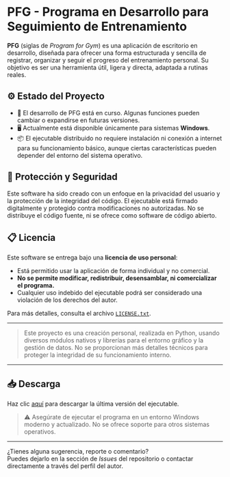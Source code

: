 # PFG - Programa en Desarrollo para Seguimiento de Entrenamiento

**PFG** (siglas de *Program for Gym*) es una aplicación de escritorio en desarrollo, diseñada para ofrecer una forma estructurada y sencilla de registrar, organizar y seguir el progreso del entrenamiento personal. Su objetivo es ser una herramienta útil, ligera y directa, adaptada a rutinas reales.

## ⚙️ Estado del Proyecto

- 🚧 El desarrollo de PFG está en curso. Algunas funciones pueden cambiar o expandirse en futuras versiones.
- 🖥️ Actualmente está disponible únicamente para sistemas **Windows**.
- 📦 El ejecutable distribuido no requiere instalación ni conexión a internet para su funcionamiento básico, aunque ciertas características pueden depender del entorno del sistema operativo.

## 🔐 Protección y Seguridad

Este software ha sido creado con un enfoque en la privacidad del usuario y la protección de la integridad del código. El ejecutable está firmado digitalmente y protegido contra modificaciones no autorizadas. No se distribuye el código fuente, ni se ofrece como software de código abierto.

## 📋 Licencia

Este software se entrega bajo una **licencia de uso personal**:

- Está permitido usar la aplicación de forma individual y no comercial.
- **No se permite modificar, redistribuir, desensamblar, ni comercializar el programa.**
- Cualquier uso indebido del ejecutable podrá ser considerado una violación de los derechos del autor.

Para más detalles, consulta el archivo [`LICENSE.txt`](./LICENSE.txt).

---

> Este proyecto es una creación personal, realizada en Python, usando diversos módulos nativos y librerías para el entorno gráfico y la gestión de datos. No se proporcionan más detalles técnicos para proteger la integridad de su funcionamiento interno.

---

## 📥 Descarga

Haz clic [aquí](./releases/PFG.exe) para descargar la última versión del ejecutable.

> ⚠️ Asegúrate de ejecutar el programa en un entorno Windows moderno y actualizado. No se ofrece soporte para otros sistemas operativos.

---

¿Tienes alguna sugerencia, reporte o comentario?  
Puedes dejarlo en la sección de *Issues* del repositorio o contactar directamente a través del perfil del autor.
